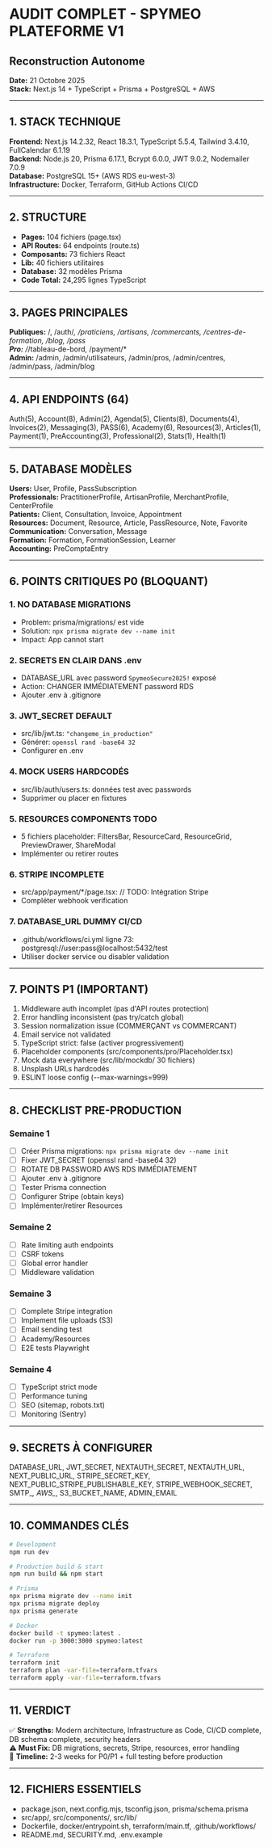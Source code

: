 # AUDIT COMPLET - SPYMEO PLATEFORME V1
## Reconstruction Autonome

**Date:** 21 Octobre 2025  
**Stack:** Next.js 14 + TypeScript + Prisma + PostgreSQL + AWS

---

## 1. STACK TECHNIQUE

**Frontend:** Next.js 14.2.32, React 18.3.1, TypeScript 5.5.4, Tailwind 3.4.10, FullCalendar 6.1.19  
**Backend:** Node.js 20, Prisma 6.17.1, Bcrypt 6.0.0, JWT 9.0.2, Nodemailer 7.0.9  
**Database:** PostgreSQL 15+ (AWS RDS eu-west-3)  
**Infrastructure:** Docker, Terraform, GitHub Actions CI/CD

---

## 2. STRUCTURE

- **Pages:** 104 fichiers (page.tsx)
- **API Routes:** 64 endpoints (route.ts)
- **Composants:** 73 fichiers React
- **Lib:** 40 fichiers utilitaires
- **Database:** 32 modèles Prisma
- **Code Total:** 24,295 lignes TypeScript

---

## 3. PAGES PRINCIPALES

**Publiques:** /, /auth/*, /praticiens, /artisans, /commercants, /centres-de-formation, /blog, /pass  
**Pro:** /*/tableau-de-bord, /payment/*  
**Admin:** /admin, /admin/utilisateurs, /admin/pros, /admin/centres, /admin/pass, /admin/blog

---

## 4. API ENDPOINTS (64)

Auth(5), Account(8), Admin(2), Agenda(5), Clients(8), Documents(4), Invoices(2), Messaging(3), PASS(6), Academy(6), Resources(3), Articles(1), Payment(1), PreAccounting(3), Professional(2), Stats(1), Health(1)

---

## 5. DATABASE MODÈLES

**Users:** User, Profile, PassSubscription  
**Professionals:** PractitionerProfile, ArtisanProfile, MerchantProfile, CenterProfile  
**Patients:** Client, Consultation, Invoice, Appointment  
**Resources:** Document, Resource, Article, PassResource, Note, Favorite  
**Communication:** Conversation, Message  
**Formation:** Formation, FormationSession, Learner  
**Accounting:** PreComptaEntry

---

## 6. POINTS CRITIQUES P0 (BLOQUANT)

### 1. NO DATABASE MIGRATIONS
- Problem: prisma/migrations/ est vide
- Solution: `npx prisma migrate dev --name init`
- Impact: App cannot start

### 2. SECRETS EN CLAIR DANS .env
- DATABASE_URL avec password `SpymeoSecure2025!` exposé
- Action: CHANGER IMMÉDIATEMENT password RDS
- Ajouter .env à .gitignore

### 3. JWT_SECRET DEFAULT
- src/lib/jwt.ts: `"changeme_in_production"`
- Générer: `openssl rand -base64 32`
- Configurer en .env

### 4. MOCK USERS HARDCODÉS
- src/lib/auth/users.ts: données test avec passwords
- Supprimer ou placer en fixtures

### 5. RESOURCES COMPONENTS TODO
- 5 fichiers placeholder: FiltersBar, ResourceCard, ResourceGrid, PreviewDrawer, ShareModal
- Implémenter ou retirer routes

### 6. STRIPE INCOMPLETE
- src/app/payment/*/page.tsx: // TODO: Intégration Stripe
- Compléter webhook verification

### 7. DATABASE_URL DUMMY CI/CD
- .github/workflows/ci.yml ligne 73: postgresql://user:pass@localhost:5432/test
- Utiliser docker service ou disabler validation

---

## 7. POINTS P1 (IMPORTANT)

1. Middleware auth incomplet (pas d'API routes protection)
2. Error handling inconsistent (pas try/catch global)
3. Session normalization issue (COMMERÇANT vs COMMERCANT)
4. Email service not validated
5. TypeScript strict: false (activer progressivement)
6. Placeholder components (src/components/pro/Placeholder.tsx)
7. Mock data everywhere (src/lib/mockdb/ 30 fichiers)
8. Unsplash URLs hardcodés
9. ESLINT loose config (--max-warnings=999)

---

## 8. CHECKLIST PRE-PRODUCTION

### Semaine 1
- [ ] Créer Prisma migrations: `npx prisma migrate dev --name init`
- [ ] Fixer JWT_SECRET (openssl rand -base64 32)
- [ ] ROTATE DB PASSWORD AWS RDS IMMÉDIATEMENT
- [ ] Ajouter .env à .gitignore
- [ ] Tester Prisma connection
- [ ] Configurer Stripe (obtain keys)
- [ ] Implémenter/retirer Resources

### Semaine 2
- [ ] Rate limiting auth endpoints
- [ ] CSRF tokens
- [ ] Global error handler
- [ ] Middleware validation

### Semaine 3
- [ ] Complete Stripe integration
- [ ] Implement file uploads (S3)
- [ ] Email sending test
- [ ] Academy/Resources
- [ ] E2E tests Playwright

### Semaine 4
- [ ] TypeScript strict mode
- [ ] Performance tuning
- [ ] SEO (sitemap, robots.txt)
- [ ] Monitoring (Sentry)

---

## 9. SECRETS À CONFIGURER

DATABASE_URL, JWT_SECRET, NEXTAUTH_SECRET, NEXTAUTH_URL, NEXT_PUBLIC_URL, STRIPE_SECRET_KEY, NEXT_PUBLIC_STRIPE_PUBLISHABLE_KEY, STRIPE_WEBHOOK_SECRET, SMTP_*, AWS_*, S3_BUCKET_NAME, ADMIN_EMAIL

---

## 10. COMMANDES CLÉS

```bash
# Development
npm run dev

# Production build & start
npm run build && npm start

# Prisma
npx prisma migrate dev --name init
npx prisma migrate deploy
npx prisma generate

# Docker
docker build -t spymeo:latest .
docker run -p 3000:3000 spymeo:latest

# Terraform
terraform init
terraform plan -var-file=terraform.tfvars
terraform apply -var-file=terraform.tfvars
```

---

## 11. VERDICT

✅ **Strengths:** Modern architecture, Infrastructure as Code, CI/CD complete, DB schema complete, security headers  
⚠️ **Must Fix:** DB migrations, secrets, Stripe, resources, error handling  
🚀 **Timeline:** 2-3 weeks for P0/P1 + full testing before production

---

## 12. FICHIERS ESSENTIELS

- package.json, next.config.mjs, tsconfig.json, prisma/schema.prisma
- src/app/, src/components/, src/lib/
- Dockerfile, docker/entrypoint.sh, terraform/main.tf, .github/workflows/
- README.md, SECURITY.md, .env.example

